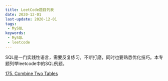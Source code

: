 ```yaml
---
title: LeetCode题目列表
date: 2020-12-01
last-update: 2020-12-01
tags:
 - MySQL
keywords:
 - MySQL
 - leetcode
---
```


SQL是一门实践性语言，需要反复练习，不断打磨，同时也要熟悉优化技巧。本专题列举leetcode中的SQL例题。

[175. Combine Two Tables](175.%20Combine%20Two%20Tables.md)<Badge text="简单" type="tip"/>  <Badge text="中等" type="warning"/>  <Badge text="困难" type="error"/>



